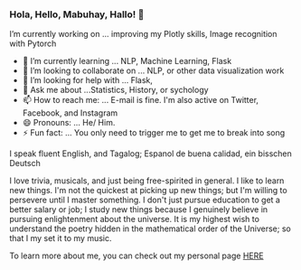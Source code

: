### Hola, Hello, Mabuhay, Hallo! 👋

 I’m currently working on ... improving my Plotly skills, Image recognition with Pytorch
- 🌱 I’m currently learning ... NLP, Machine Learning, Flask
- 👯 I’m looking to collaborate on ... NLP, or other data visualization work
- 🤔 I’m looking for help with ... Flask, 
- 💬 Ask me about ...Statistics, History, or sychology
- 📫 How to reach me: ... E-mail is fine. I'm also active on Twitter, Facebook, and Instagram
- 😄 Pronouns: ... He/ Him. 
- ⚡ Fun fact: ... You only need to trigger me to get me to break into song

I speak fluent English, and Tagalog; Espanol de buena calidad, ein bisschen Deutsch 

I love trivia, musicals, and just being free-spirited in general. I like to learn new things. I'm not the quickest at picking up new things; but I'm willing to persevere until I master something. I don't just pursue education to get a better salary or job; I study new things because I genuinely believe in pursuing enlightenment about the universe. It is my highest wish to understand the poetry hidden in the mathematical order of the Universe; so that I my set it to my music. 

To learn more about me, you can check out my personal page [HERE](https://www.google.com/search?q=califl&rlz=1C1AVFC_enUS832US845&oq=califl&aqs=chrome..69i57j46i10i433j69i60l6.5941j0j7&sourceid=chrome&ie=UTF-8)

<!--
**CaliFlowers/Califlowers** is a ✨ _special_ ✨ repository because its `README.md` (this file) appears on your GitHub profile.


- 🔭
--> 
